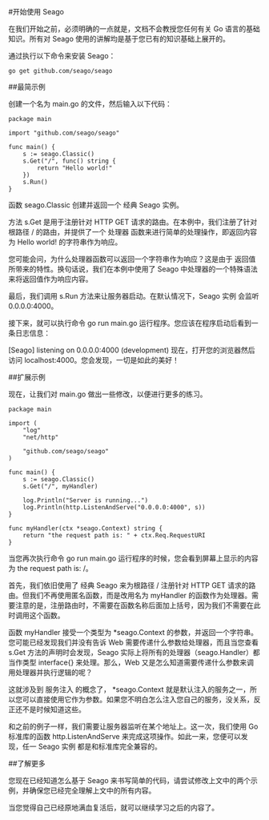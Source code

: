 #开始使用 Seago

在我们开始之前，必须明确的一点就是，文档不会教授您任何有关 Go 语言的基础知识。所有对 Seago 使用的讲解均是基于您已有的知识基础上展开的。

通过执行以下命令来安装 Seago：

	go get github.com/seago/seago

##最简示例

创建一个名为 main.go 的文件，然后输入以下代码：

	package main

	import "github.com/seago/seago"

	func main() {
    	s := seago.Classic()
    	s.Get("/", func() string {
        	return "Hello world!"
    	})
    	s.Run()
	}
函数 seago.Classic 创建并返回一个 经典 Seago 实例。

方法 s.Get 是用于注册针对 HTTP GET 请求的路由。在本例中，我们注册了针对根路径 / 的路由，并提供了一个 处理器 函数来进行简单的处理操作，即返回内容为 Hello world! 的字符串作为响应。

您可能会问，为什么处理器函数可以返回一个字符串作为响应？这是由于 返回值 所带来的特性。换句话说，我们在本例中使用了 Seago 中处理器的一个特殊语法来将返回值作为响应内容。

最后，我们调用 s.Run 方法来让服务器启动。在默认情况下，Seago 实例 会监听 0.0.0.0:4000。

接下来，就可以执行命令 go run main.go 运行程序。您应该在程序启动后看到一条日志信息：

[Seago] listening on 0.0.0.0:4000 (development)
现在，打开您的浏览器然后访问 localhost:4000。您会发现，一切是如此的美好！

##扩展示例

现在，让我们对 main.go 做出一些修改，以便进行更多的练习。

	package main

	import (
    	"log"
    	"net/http"

    	"github.com/seago/seago"
	)

	func main() {
    	s := seago.Classic()
    	s.Get("/", myHandler)

    	log.Println("Server is running...")
    	log.Println(http.ListenAndServe("0.0.0.0:4000", s))
	}

	func myHandler(ctx *seago.Context) string {
    	return "the request path is: " + ctx.Req.RequestURI
	}
当您再次执行命令 go run main.go 运行程序的时候，您会看到屏幕上显示的内容为 the request path is: /。

首先，我们依旧使用了 经典 Seago 来为根路径 / 注册针对 HTTP GET 请求的路由。但我们不再使用匿名函数，而是改用名为 myHandler 的函数作为处理器。需要注意的是，注册路由时，不需要在函数名称后面加上括号，因为我们不需要在此时调用这个函数。

函数 myHandler 接受一个类型为 *seago.Context 的参数，并返回一个字符串。您可能已经发现我们并没有告诉 Web 需要传递什么参数给处理器，而且当您查看 s.Get 方法的声明时会发现，Seago 实际上将所有的处理器（seago.Handler）都当作类型 interface{} 来处理。那么，Web 又是怎么知道需要传递什么参数来调用处理器并执行逻辑的呢？

这就涉及到 服务注入 的概念了， *seago.Context 就是默认注入的服务之一，所以您可以直接使用它作为参数。如果您不明白怎么注入您自己的服务，没关系，反正还不是时候知道这些。

和之前的例子一样，我们需要让服务器监听在某个地址上。这一次，我们使用 Go 标准库的函数 http.ListenAndServe 来完成这项操作。如此一来，您便可以发现，任一 Seago 实例 都是和标准库完全兼容的。

##了解更多

您现在已经知道怎么基于 Seago 来书写简单的代码，请尝试修改上文中的两个示例，并确保您已经完全理解上文中的所有内容。

当您觉得自己已经原地满血复活后，就可以继续学习之后的内容了。
